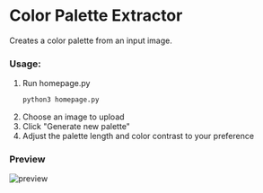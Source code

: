 # Color Palette Extractor
Creates a color palette from an input image.

### Usage:
1. Run homepage.py
   ```sh
   python3 homepage.py
   ```
3. Choose an image to upload
4. Click "Generate new palette"
5. Adjust the palette length and color contrast to your preference

### Preview
![preview](https://github.com/Yantoow/color-palette-extractor/blob/main/palette_preview.png?raw=true)
